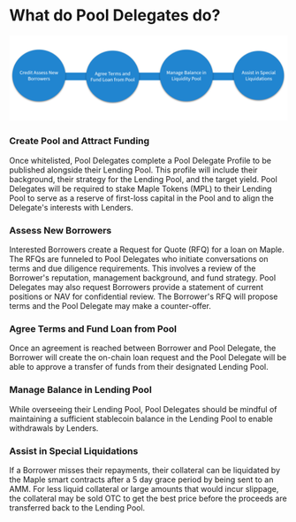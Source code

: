 # What do Pool Delegates do?

![](../../.gitbook/assets/image%20%287%29.png)

### **Create Pool and Attract Funding**

Once whitelisted, Pool Delegates complete a Pool Delegate Profile to be published alongside their Lending Pool. This profile will include their background, their strategy for the Lending Pool, and the target yield. Pool Delegates will be required to stake Maple Tokens \(MPL\) to their Lending Pool to serve as a reserve of first-loss capital in the Pool and to align the Delegate's interests with Lenders.

### **Assess New Borrowers**

Interested Borrowers create a Request for Quote \(RFQ\) for a loan on Maple. The RFQs are funneled to Pool Delegates who initiate conversations on terms and due diligence requirements. This involves a review of the Borrower's reputation, management background, and fund strategy. Pool Delegates may also request Borrowers provide a statement of current positions or NAV for confidential review. The Borrower's RFQ will propose terms and the Pool Delegate may make a counter-offer.

### **Agree Terms and Fund Loan from Pool**

Once an agreement is reached between Borrower and Pool Delegate, the Borrower will create the on-chain loan request and the Pool Delegate will be able to approve a transfer of funds from their designated Lending Pool.

### **Manage Balance in Lending Pool**

While overseeing their Lending Pool, Pool Delegates should be mindful of maintaining a sufficient stablecoin balance in the Lending Pool to enable withdrawals by Lenders.

### Assist in Special **Liquidations**

If a Borrower misses their repayments, their collateral can be liquidated by the Maple smart contracts after a 5 day grace period by being sent to an AMM. For less liquid collateral or large amounts that would incur slippage, the collateral may be sold OTC to get the best price before the proceeds are transferred back to the Lending Pool.

